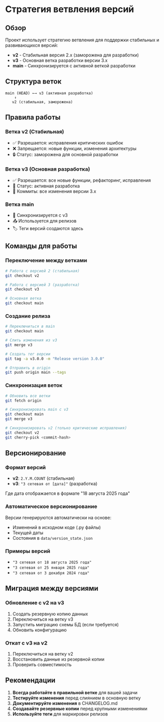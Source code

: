 # Стратегия ветвления версий

## Обзор

Проект использует стратегию ветвления для поддержки стабильных и развивающихся версий:

- **v2** - Стабильная версия 2.x (заморожена для разработки)
- **v3** - Основная ветка разработки версии 3.x
- **main** - Синхронизируется с активной веткой разработки

## Структура веток

```
main (HEAD) ←→ v3 (активная разработка)
    ↑
   v2 (стабильная, заморожена)
```

## Правила работы

### Ветка v2 (Стабильная)
- ✅ Разрешается: исправления критических ошибок
- ❌ Запрещается: новые функции, изменения архитектуры
- 🔒 Статус: заморожена для основной разработки

### Ветка v3 (Основная разработка)
- ✅ Разрешается: все новые функции, рефакторинг, исправления
- 🔄 Статус: активная разработка
- 📝 Коммиты: все изменения версии 3.x

### Ветка main
- 🔄 Синхронизируется с v3
- 📤 Используется для релизов
- 🏷️ Теги версий создаются здесь

## Команды для работы

### Переключение между ветками
```bash
# Работа с версией 2 (стабильная)
git checkout v2

# Работа с версией 3 (разработка)
git checkout v3

# Основная ветка
git checkout main
```

### Создание релиза
```bash
# Переключиться в main
git checkout main

# Слить изменения из v3
git merge v3

# Создать тег версии
git tag -a v3.0.0 -m "Release version 3.0.0"

# Отправить в origin
git push origin main --tags
```

### Синхронизация веток
```bash
# Обновить все ветки
git fetch origin

# Синхронизировать main с v3
git checkout main
git merge v3

# Синхронизировать v2 (только критические исправления)
git checkout v2
git cherry-pick <commit-hash>
```

## Версионирование

### Формат версий
- **v2**: `2.Y.M.COUNT` (стабильная)
- **v3**: `"3 сетевая от [дата]"` (разработка)

Где дата отображается в формате "18 августа 2025 года"

### Автоматическое версионирование
Версии генерируются автоматически на основе:
- Изменений в исходном коде (.py файлы)
- Текущей даты
- Состояния в `data/version_state.json`

### Примеры версий
- `"3 сетевая от 18 августа 2025 года"`
- `"3 сетевая от 25 января 2025 года"`
- `"3 сетевая от 3 декабря 2024 года"`

## Миграция между версиями

### Обновление с v2 на v3
1. Создать резервную копию данных
2. Переключиться на ветку v3
3. Запустить миграцию схемы БД (если требуется)
4. Обновить конфигурацию

### Откат с v3 на v2
1. Переключиться на ветку v2
2. Восстановить данные из резервной копии
3. Проверить совместимость

## Рекомендации

1. **Всегда работайте в правильной ветке** для вашей задачи
2. **Тестируйте изменения** перед слиянием в основную ветку
3. **Документируйте изменения** в CHANGELOG.md
4. **Создавайте резервные копии** перед крупными изменениями
5. **Используйте теги** для маркировки релизов
